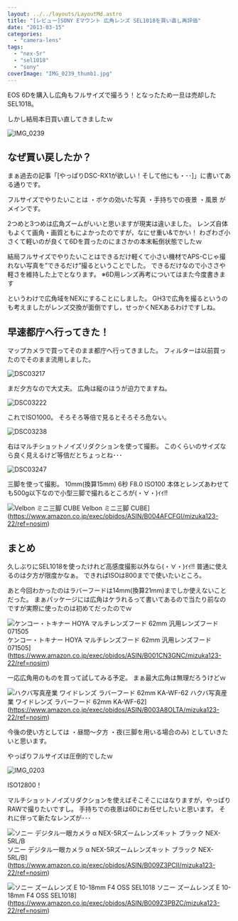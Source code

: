 ```yaml
---
layout: ../../layouts/LayoutMd.astro
title: "[レビュー]SONY Eマウント 広角レンズ SEL1018を買い直し再評価"
date: "2013-03-15"
categories: 
  - "camera-lens"
tags: 
  - "nex-5r"
  - "sel1018"
  - "sony"
coverImage: "IMG_0239_thumb1.jpg"
---
```


EOS 6Dを購入し広角もフルサイズで撮ろう！となったため一旦は売却したSEL1018。

しかし結局本日買い直してきましたｗ

![IMG_0239](/archive/images/IMG_0239_thumb.jpg "IMG_0239")


## なぜ買い戻したか？

まぁ過去の記事「[やっぱりDSC-RX1が欲しい！そして他にも・･･]」に書いてある通りです。

フルサイズでやりたいことは ・ボケの効いた写真 ・手持ちでの夜景 ・風景 がメインです。

2つめと3つめは広角ズームがいいと思いますが現実は違いました。 レンズ自体もよくて画角・画質ともによかったのですが，なにせ重い&でかい！ わざわざ小さくて軽いのが良くて6Dを買ったのにまさかの本末転倒状態でしたｗ

結局フルサイズでやりたいことはできるだけ軽くて小さい機材でAPS-Cじゃ撮れない写真を”できるだけ”撮るということでした。 できるだけなので小ささや軽さを維持した上でとなります。 ※6D用レンズ再考についてはまた今度書きます

というわけで広角域をNEXにすることにしました。 GH3で広角を撮るというのも考えましたがレンズ交換が面倒ですし，せっかくNEXあるわけですしね。

## 早速都庁へ行ってきた！

マップカメラで買ってそのまま都庁へ行ってきました。 フィルターは以前買ったのでそのまま流用しました。

![DSC03217](/archive/images/DSC03217_thumb.jpg "DSC03217")


まだ夕方なので大丈夫。 広角は縦のほうが迫力でますね。

![DSC03222](/archive/images/DSC03222_thumb.jpg "DSC03222")


これでISO1000。 そろそろ等倍で見るとそろそろ危ない。

![DSC03238](/archive/images/DSC03238_thumb.jpg "DSC03238")


右はマルチショットノイズリダクションを使って撮影。 このくらいのサイズなら良く見えるけど等倍だとちょっとね･･･

![DSC03247](/archive/images/DSC03247_thumb.jpg "DSC03247")


三脚を使って撮影。 10mm(換算15mm) 6秒 F8.0 ISO100 本体とレンズあわせても500g以下なので小型三脚で撮れるところが(・∀・)ｲｲ!!

 ![Velbon ミニ三脚 CUBE](/archive/images/41AlUOyDNOL._SL160_.jpg) Velbon ミニ三脚 CUBE](https://www.amazon.co.jp/exec/obidos/ASIN/B004AFCFGI/mizuka123-22/ref=nosim)

## まとめ

久しぶりにSEL1018を使ったけれど高感度撮影以外なら(・∀・)ｲｲ!! 普通に使えるのは夕方が限度かなぁ。 できればISOは800までで使いたいところ。

あと今回わかったのはラバーフードは14mm(換算21mm)までしか使えないことだった。 まぁパッケージには広角はケラれるって書いてあるので当たり前なのですが実際に使ったのは初めてだったのでｗ

 ![ケンコー・トキナー HOYA マルチレンズフード 62mm 汎用レンズフード 071505](/archive/images/31BzmFi6N1L._SL160_.jpg) ケンコー・トキナー HOYA マルチレンズフード 62mm 汎用レンズフード 071505](https://www.amazon.co.jp/exec/obidos/ASIN/B001CN3GNC/mizuka123-22/ref=nosim)

一応広角用のものを買って試してみる予定。 まぁ最大広角は無理だろうけどｗ

 ![ハクバ写真産業 ワイドレンズ ラバーフード 62mm KA-WF-62](/archive/images/41PoOHMmBAL._SL160_.jpg) ハクバ写真産業 ワイドレンズ ラバーフード 62mm KA-WF-62](https://www.amazon.co.jp/exec/obidos/ASIN/B003A8OLTA/mizuka123-22/ref=nosim)

今後の使い方としては ・昼間～夕方 ・夜(三脚を用いる場合のみ) としていきたいと思います。

やっぱりフルサイズは圧倒的でしたｗ

![IMG_0203](/archive/images/IMG_0203_thumb.jpg "IMG_0203")


ISO12800！

マルチショットノイズリダクションを使えばそこそこにはなりますが，やっぱりRAWで撮りたいですし。 手持ちでの夜景は6Dにお任せしたいと思います。 それに伴って新たなレンズが･･･

 ![ソニー デジタル一眼カメラ α NEX-5Rズームレンズキット ブラック NEX-5RL/B](/archive/images/41Ihx2NlCKL._SL160_.jpg) ソニー デジタル一眼カメラ α NEX-5Rズームレンズキット ブラック NEX-5RL/B](https://www.amazon.co.jp/exec/obidos/ASIN/B009Z3PCII/mizuka123-22/ref=nosim)

 ![ソニー ズームレンズ E 10-18mm F4 OSS SEL1018](/archive/images/31C%2BEiE2-%2BL._SL160_.jpg) ソニー ズームレンズ E 10-18mm F4 OSS SEL1018](https://www.amazon.co.jp/exec/obidos/ASIN/B009Z3PBZC/mizuka123-22/ref=nosim)
